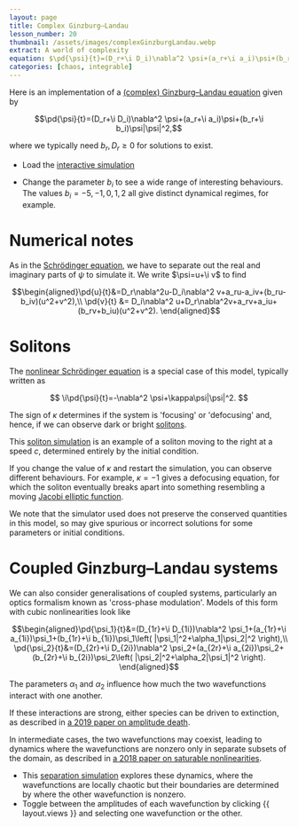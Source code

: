 ```yaml
---
layout: page
title: Complex Ginzburg–Landau
lesson_number: 20
thumbnail: /assets/images/complexGinzburgLandau.webp
extract: A world of complexity
equation: $\pd{\psi}{t}=(D_r+\i D_i)\nabla^2 \psi+(a_r+\i a_i)\psi+(b_r+\i b_i)\psi|\psi|^2$
categories: [chaos, integrable]
---
```

Here is an implementation of a [(complex) Ginzburg–Landau equation](https://arxiv.org/abs/cond-mat/0106115) given by

$$\pd{\psi}{t}=(D_r+\i D_i)\nabla^2 \psi+(a_r+\i a_i)\psi+(b_r+\i b_i)\psi|\psi|^2,$$

where we typically need $b_r,D_r \geq 0$ for solutions to exist.

* Load the [interactive simulation](/sim/?preset=complexGinzburgLandau) 

* Change the parameter $b_i$ to see a wide range of interesting behaviours. The values $b_i=-5, -1, 0, 1, 2$ all give distinct dynamical regimes, for example.

# Numerical notes

As in the [Schrödinger equation](/basic-pdes/stabilised-schrodinger), we have to separate out the real and imaginary parts of $\psi$ to simulate it. We write $\psi=u+\i v$ to find

$$\begin{aligned}\pd{u}{t}&=D_r\nabla^2u-D_i\nabla^2 v+a_ru-a_iv+(b_ru-b_iv)(u^2+v^2),\\ 
\pd{v}{t} &= D_i\nabla^2 u+D_r\nabla^2v+a_rv+a_iu+(b_rv+b_iu)(u^2+v^2).
\end{aligned}$$

# Solitons 

The [nonlinear Schrödinger equation](https://en.wikipedia.org/wiki/Nonlinear_Schr%C3%B6dinger_equation) is a special case of this model, typically written as

$$
\i\pd{\psi}{t}=-\nabla^2 \psi+\kappa\psi|\psi|^2.
$$

The sign of $\kappa$ determines if the system is 'focusing' or 'defocusing' and, hence, if we can observe dark or bright [solitons](https://en.wikipedia.org/wiki/Soliton).

This [soliton simulation](/sim/?preset=NonlinearSchrodingerSoliton) is an example of a soliton moving to the right at a speed $c$, determined entirely by the initial condition. 

If you change the value of $\kappa$ and restart the simulation, you can observe different behaviours. For example, $\kappa=-1$ gives a defocusing equation, for which the soliton eventually breaks apart into something resembling a moving [Jacobi elliptic function](https://en.wikipedia.org/wiki/Jacobi_elliptic_functions). 

We note that the simulator used does not preserve the conserved quantities in this model, so may give spurious or incorrect solutions for some parameters or initial conditions.

# Coupled Ginzburg–Landau systems

We can also consider generalisations of coupled systems, particularly an optics formalism known as 'cross-phase modulation'. Models of this form with cubic nonlinearities look like

$$\begin{aligned}\pd{\psi_1}{t}&=(D_{1r}+\i D_{1i})\nabla^2 \psi_1+(a_{1r}+\i a_{1i})\psi_1+(b_{1r}+\i b_{1i})\psi_1\left( |\psi_1|^2+\alpha_1|\psi_2|^2 \right),\\ \pd{\psi_2}{t}&=(D_{2r}+\i D_{2i})\nabla^2 \psi_2+(a_{2r}+\i a_{2i})\psi_2+(b_{2r}+\i b_{2i})\psi_2\left( |\psi_2|^2+\alpha_2|\psi_1|^2 \right). \end{aligned}$$

The parameters $\alpha_1$ and $\alpha_2$ influence how much the two wavefunctions interact with one another. 

If these interactions are strong, either species can be driven to extinction, as described in [a 2019 paper on amplitude death](https://arxiv.org/abs/1803.02147). 

In intermediate cases, the two wavefunctions may coexist, leading to dynamics where the wavefunctions are nonzero only in separate subsets of the domain, as described in [a 2018 paper on saturable nonlinearities](https://doi.org/10.1016/j.aop.2018.07.003). 

* This [separation simulation](/sim/?preset=CoupledCGL) explores these dynamics, where the wavefunctions are locally chaotic but their boundaries are determined by where the other wavefunction is nonzero. 
* Toggle between the amplitudes of each wavefunction by clicking {{ layout.views }} and selecting one wavefunction or the other.

